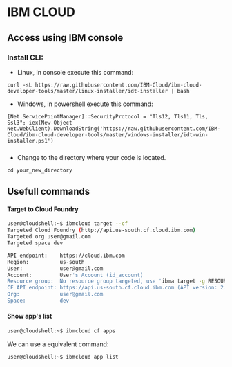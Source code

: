 # IBM CLOUD

## Access using IBM console

### Install CLI:
- Linux, in console execute this command:
```
curl -sL https://raw.githubusercontent.com/IBM-Cloud/ibm-cloud-developer-tools/master/linux-installer/idt-installer | bash
```
- Windows, in powershell execute this command:
```
[Net.ServicePointManager]::SecurityProtocol = "Tls12, Tls11, Tls, Ssl3"; iex(New-Object Net.WebClient).DownloadString('https://raw.githubusercontent.com/IBM-Cloud/ibm-cloud-developer-tools/master/windows-installer/idt-win-installer.ps1')
```
### 

- Change to the directory where your code is located.
```
cd your_new_directory
```
## Usefull commands

#### Target to Cloud Foundry
```bash
user@cloudshell:~$ ibmcloud target --cf
Targeted Cloud Foundry (http://api.us-south.cf.cloud.ibm.com)
Targeted org user@gmail.com
Targeted space dev

API endpoint:    https://cloud.ibm.com
Region:          us-south
User:            user@gmail.com
Account:         User's Account (id_account)
Resource group:  No resource group targeted, use 'ibma target -g RESOURCE_GROUP'
CF API endpoint: https://api.us-south.cf.cloud.ibm.com (API version: 2.153.0)
Org:             user@gmail.com
Space:           dev
```

#### Show app's list
```bash
user@cloudshell:~$ ibmcloud cf apps
```
We can use a equivalent command:

```bash
user@cloudshell:~$ ibmcloud app list
```

